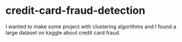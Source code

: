 # credit-card-fraud-detection
I wanted to make some project with clustering algorithms and I found a large dataset on kaggle about credit card fraud.
